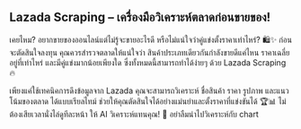 
## Lazada Scraping – เครื่องมือวิเคราะห์ตลาดก่อนขายของ!

เคยไหม? อยากขายของออนไลน์แต่ไม่รู้จะขายอะไรดี หรือไม่แน่ใจว่าคู่แข่งตั้งราคาเท่าไหร่? 🛍️✨ ก่อนจะตัดสินใจลงทุน คุณควรสำรวจตลาดให้แน่ใจว่า สินค้าประเภทเดียวกันกำลังขายดีแค่ไหน ราคาเฉลี่ยอยู่ที่เท่าไหร่ และมีคู่แข่งมากน้อยเพียงใด ซึ่งทั้งหมดนี้สามารถทำได้ง่ายๆ ด้วย Lazada Scraping 🔥

เพียงแค่ใช้เทคนิคการดึงข้อมูลจาก Lazada คุณจะสามารถวิเคราะห์ ชื่อสินค้า ราคา รูปภาพ และแนวโน้มของตลาด ได้แบบเรียลไทม์ ช่วยให้คุณตัดสินใจได้อย่างแม่นยำและตั้งราคาที่แข่งขันได้ 🏆📊 ไม่ต้องเสียเวลานั่งไล่ดูทีละหน้า ให้ AI วิเคราะห์แทนคุณ! 🚀 อย่าลืมนำไปวิเคราะห์กับ chart

